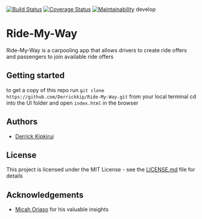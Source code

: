 [![Build Status](https://travis-ci.org/Derrickkip/Ride-My-Way.svg?branch=develop)](https://travis-ci.org/Derrickkip/Ride-My-Way) [![Coverage Status](https://coveralls.io/repos/github/Derrickkip/Ride-My-Way/badge.svg?branch=develop)](https://coveralls.io/github/Derrickkip/Ride-My-Way?branch=develop) [![Maintainability](https://api.codeclimate.com/v1/badges/b3f10d58926db9638e30/maintainability)](https://codeclimate.com/github/Derrickkip/Ride-My-Way/maintainability)
develop

# Ride-My-Way
Ride-My-Way is a carpooling app that allows drivers to create ride offers and passengers to join available ride offers

## Getting started
 to get a copy of this repo run ``git clone https://github.com/Derrickkip/Ride-My-Way.git`` from your local terminal
 cd into the UI folder and open ``index.html`` in the browser

## Authors
* [Derrick Kipkirui](https://github.com/Derrickkip)

## License
This project is licensed under the MIT License - see the [LICENSE.md](LICENSE) file for details

## Acknowledgements
* [Micah Oriaso](https://github.com/micahoriaso)  for his valuable insights
